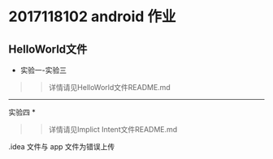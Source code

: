 2017118102 android 作业
=====
HelloWorld文件
-----
* 实验一-实验三
>>详情请见HelloWorld文件README.md

--------
实验四 
*
>> 详情请见Implict Intent文件README.md


 .idea 文件与 app 文件为错误上传 
